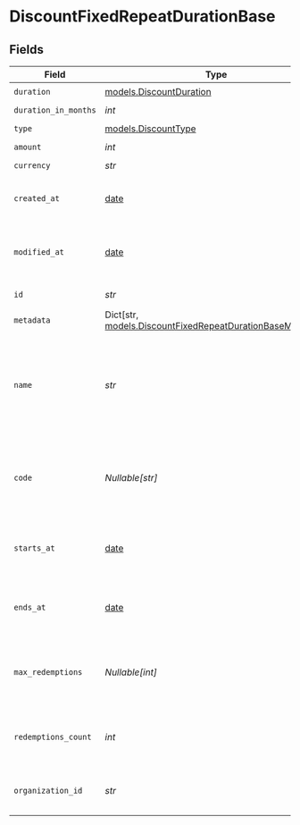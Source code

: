 # DiscountFixedRepeatDurationBase


## Fields

| Field                                                                                                             | Type                                                                                                              | Required                                                                                                          | Description                                                                                                       | Example                                                                                                           |
| ----------------------------------------------------------------------------------------------------------------- | ----------------------------------------------------------------------------------------------------------------- | ----------------------------------------------------------------------------------------------------------------- | ----------------------------------------------------------------------------------------------------------------- | ----------------------------------------------------------------------------------------------------------------- |
| `duration`                                                                                                        | [models.DiscountDuration](../models/discountduration.md)                                                          | :heavy_check_mark:                                                                                                | N/A                                                                                                               |                                                                                                                   |
| `duration_in_months`                                                                                              | *int*                                                                                                             | :heavy_check_mark:                                                                                                | N/A                                                                                                               |                                                                                                                   |
| `type`                                                                                                            | [models.DiscountType](../models/discounttype.md)                                                                  | :heavy_check_mark:                                                                                                | N/A                                                                                                               |                                                                                                                   |
| `amount`                                                                                                          | *int*                                                                                                             | :heavy_check_mark:                                                                                                | N/A                                                                                                               | 1000                                                                                                              |
| `currency`                                                                                                        | *str*                                                                                                             | :heavy_check_mark:                                                                                                | N/A                                                                                                               | usd                                                                                                               |
| `created_at`                                                                                                      | [date](https://docs.python.org/3/library/datetime.html#date-objects)                                              | :heavy_check_mark:                                                                                                | Creation timestamp of the object.                                                                                 |                                                                                                                   |
| `modified_at`                                                                                                     | [date](https://docs.python.org/3/library/datetime.html#date-objects)                                              | :heavy_check_mark:                                                                                                | Last modification timestamp of the object.                                                                        |                                                                                                                   |
| `id`                                                                                                              | *str*                                                                                                             | :heavy_check_mark:                                                                                                | The ID of the object.                                                                                             |                                                                                                                   |
| `metadata`                                                                                                        | Dict[str, [models.DiscountFixedRepeatDurationBaseMetadata](../models/discountfixedrepeatdurationbasemetadata.md)] | :heavy_check_mark:                                                                                                | N/A                                                                                                               |                                                                                                                   |
| `name`                                                                                                            | *str*                                                                                                             | :heavy_check_mark:                                                                                                | Name of the discount. Will be displayed to the customer when the discount is applied.                             |                                                                                                                   |
| `code`                                                                                                            | *Nullable[str]*                                                                                                   | :heavy_check_mark:                                                                                                | Code customers can use to apply the discount during checkout.                                                     |                                                                                                                   |
| `starts_at`                                                                                                       | [date](https://docs.python.org/3/library/datetime.html#date-objects)                                              | :heavy_check_mark:                                                                                                | Timestamp after which the discount is redeemable.                                                                 |                                                                                                                   |
| `ends_at`                                                                                                         | [date](https://docs.python.org/3/library/datetime.html#date-objects)                                              | :heavy_check_mark:                                                                                                | Timestamp after which the discount is no longer redeemable.                                                       |                                                                                                                   |
| `max_redemptions`                                                                                                 | *Nullable[int]*                                                                                                   | :heavy_check_mark:                                                                                                | Maximum number of times the discount can be redeemed.                                                             |                                                                                                                   |
| `redemptions_count`                                                                                               | *int*                                                                                                             | :heavy_check_mark:                                                                                                | Number of times the discount has been redeemed.                                                                   |                                                                                                                   |
| `organization_id`                                                                                                 | *str*                                                                                                             | :heavy_check_mark:                                                                                                | The organization ID.                                                                                              | 1dbfc517-0bbf-4301-9ba8-555ca42b9737                                                                              |